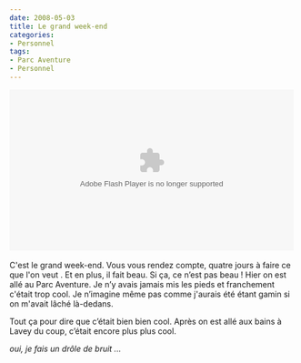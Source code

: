 ```yaml
---
date: 2008-05-03
title: Le grand week-end
categories:
- Personnel
tags:
- Parc Aventure
- Personnel
---
```

<object classid="clsid:d27cdb6e-ae6d-11cf-96b8-444553540000" width="500" height="283" codebase="https://download.macromedia.com/pub/shockwave/cabs/flash/swflash.cab#version=6,0,40,0"><param name="flashvars" value="intl_lang=fr-fr&amp;photo_secret=0353e5de1e&amp;photo_id=2461328754" /><param name="bgcolor" value="#000000" /><param name="allowFullScreen" value="true" /><param name="src" value="https://www.flickr.com/apps/video/stewart.swf?v=49235" /><embed type="application/x-shockwave-flash" width="500" height="283" src="https://www.flickr.com/apps/video/stewart.swf?v=49235" allowfullscreen="true" bgcolor="#000000" flashvars="intl_lang=fr-fr&amp;photo_secret=0353e5de1e&amp;photo_id=2461328754"></embed></object> 

C'est le grand week-end. Vous vous rendez compte, quatre jours à faire ce que l'on veut . Et en plus, il fait beau. Si ça, ce n’est pas beau !
Hier on est allé au Parc Aventure. Je n’y avais jamais mis les pieds et franchement c'était trop cool. Je n’imagine même pas comme j'aurais été étant gamin si on m'avait lâché là-dedans.

Tout ça pour dire que c’était bien bien cool. Après on est allé aux bains à Lavey du coup, c’était encore plus plus cool.

<em>oui, je fais un drôle de bruit ...</em>
